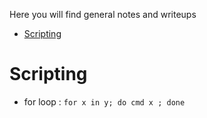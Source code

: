 Here you will find general notes and writeups

- [Scripting](#scripting)

# Scripting

* for loop : ```for x in y; do cmd x ; done```